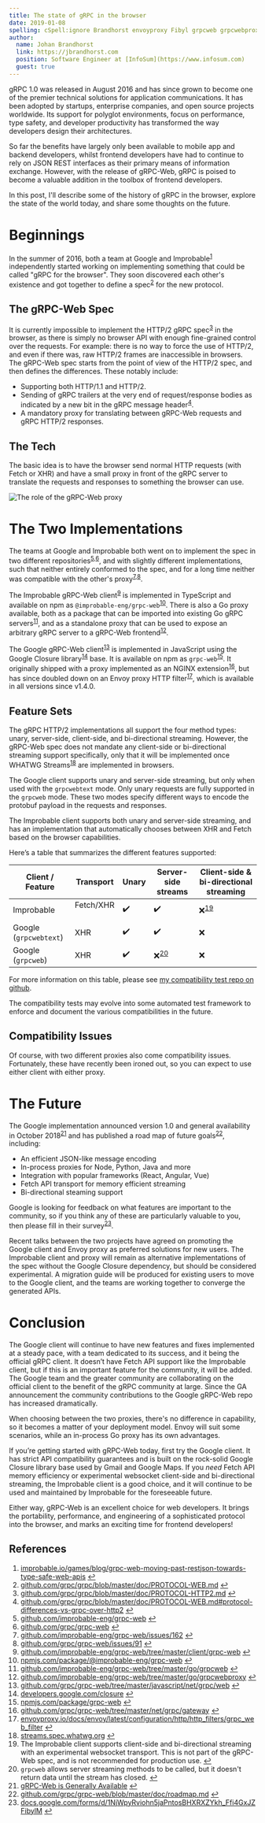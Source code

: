 ```yaml
---
title: The state of gRPC in the browser
date: 2019-01-08
spelling: cSpell:ignore Brandhorst envoyproxy Fibyl grpcweb grpcwebproxy grpcwebtext Johan npmjs restjson roadmap
author:
  name: Johan Brandhorst
  link: https://jbrandhorst.com
  position: Software Engineer at [InfoSum](https://www.infosum.com)
  guest: true
---
```


gRPC 1.0 was released in August 2016 and has since grown to become one of the
premier technical solutions for application communications. It has been adopted
by startups, enterprise companies, and open source projects worldwide.
Its support for polyglot environments, focus on performance, type safety, and
developer productivity has transformed the way developers design their
architectures.

<!--more-->

So far the benefits have largely only been available to mobile
app and backend developers, whilst frontend developers have had to continue to
rely on JSON REST interfaces as their primary means of information exchange.
However, with the release of gRPC-Web, gRPC is poised to become a valuable
addition in the toolbox of frontend developers.

In this post, I'll describe some of the history of gRPC in the browser, explore
the state of the world today, and share some thoughts on the future.

# Beginnings

In the summer of 2016, both a team at Google and
Improbable<sup id="a1">[1](#f1)</sup> independently started working on
implementing something that could be called "gRPC for the browser". They soon
discovered each other's existence and got together to define a
spec<sup id="a2">[2](#f2)</sup> for the new protocol.

## The gRPC-Web Spec

It is currently impossible to implement the HTTP/2 gRPC
spec<sup id="a3">[3](#f3)</sup> in the browser, as there is simply no browser
API with enough fine-grained control over the requests. For example: there is
no way to force the use of HTTP/2, and even if there was, raw HTTP/2 frames are
inaccessible in browsers. The gRPC-Web spec starts from the point of view of the
HTTP/2 spec, and then defines the differences. These notably include:

- Supporting both HTTP/1.1 and HTTP/2.
- Sending of gRPC trailers at the very end of request/response bodies as
  indicated by a new bit in the gRPC message header<sup id="a4">[4](#f4)</sup>.
- A mandatory proxy for translating between gRPC-Web requests and gRPC HTTP/2
  responses.

## The Tech

The basic idea is to have the browser send normal HTTP requests (with Fetch or
XHR) and have a small proxy in front of the gRPC server to translate the
requests and responses to something the browser can use.

<p><img src="/img/grpc-web-proxy.png"
  alt="The role of the gRPC-Web proxy" style="max-width: 800px" /></p>

# The Two Implementations

The teams at Google and Improbable both went on to implement the spec in two
different repositories<sup id="a5">[5](#f5),</sup><sup id="a6">[6](#f6)</sup>,
and with slightly different implementations, such that neither entirely
conformed to the spec, and for a long time neither was compatible with the
other's proxy<sup id="a7">[7](#f7),</sup><sup id="a8">[8](#f8)</sup>.

The Improbable gRPC-Web client<sup id="a9">[9](#f9)</sup> is implemented in
TypeScript and available on npm as `@improbable-eng/grpc-web`<sup id="a10">[10](#f10)</sup>.
There is also a Go proxy available, both as a package that can be imported into
existing Go gRPC servers<sup id="a11">[11](#f11)</sup>, and as a standalone
proxy that can be used to expose an arbitrary gRPC server to a gRPC-Web
frontend<sup id="a12">[12](#f12)</sup>.

The Google gRPC-Web client<sup id="a13">[13](#f13)</sup> is implemented in
JavaScript using the Google Closure library<sup id="a14">[14](#f14)</sup> base.
It is available on npm as `grpc-web`<sup id="a15">[15](#f15)</sup>. It originally
shipped with a proxy implemented as an NGINX
extension<sup id="a16">[16](#f16)</sup>, but has since doubled down on an Envoy
proxy HTTP filter<sup id="a17">[17](#f17)</sup>, which is available in all
versions since v1.4.0.

## Feature Sets

The gRPC HTTP/2 implementations all support the four method types: unary,
server-side, client-side, and bi-directional streaming. However, the gRPC-Web
spec does not mandate any client-side or bi-directional streaming support
specifically, only that it will be implemented once WHATWG
Streams<sup id="a18">[18](#f18)</sup> are implemented in browsers.

The Google client supports unary and server-side streaming, but only when used
with the `grpcwebtext` mode. Only unary requests are fully supported in the
`grpcweb` mode. These two modes specify different ways to encode the protobuf
payload in the requests and responses.

The Improbable client supports both unary and server-side streaming, and has an
implementation that automatically chooses between XHR and Fetch based on the
browser capabilities.

Here’s a table that summarizes the different features supported:

| Client / Feature       | Transport    | Unary | Server-side streams              | Client-side & bi-directional streaming |
| ---------------------- | ------------ | ----- | -------------------------------- | -------------------------------------- |
| Improbable             | Fetc️h/XHR ️ | ✔️    | ✔️                               | ❌<sup id="a19">[19](#f19)</sup>       |
| Google (`grpcwebtext`) | XHR ️        | ✔️    | ✔️                               | ❌                                     |
| Google (`grpcweb`)     | XHR ️        | ✔️    | ❌<sup id="a20">[20](#f20)</sup> | ❌                                     |

For more information on this table, please see
[my compatibility test repo on github](https://github.com/johanbrandhorst/grpc-web-compatibility-test).

The compatibility tests may evolve into some automated test framework to enforce
and document the various compatibilities in the future.

## Compatibility Issues

Of course, with two different proxies also come compatibility issues.
Fortunately, these have recently been ironed out, so you can expect to use
either client with either proxy.

# The Future

The Google implementation announced version 1.0 and general availability in
October 2018<sup id="a21">[21](#f21)</sup> and has published a road map of future
goals<sup id="a22">[22](#f22)</sup>, including:

- An efficient JSON-like message encoding
- In-process proxies for Node, Python, Java and more
- Integration with popular frameworks (React, Angular, Vue)
- Fetch API transport for memory efficient streaming
- Bi-directional steaming support

Google is looking for feedback on what features are important to the community,
so if you think any of these are particularly valuable to you, then please fill
in their survey<sup id="a23">[23](#f23)</sup>.

Recent talks between the two projects have agreed on promoting the Google client
and Envoy proxy as preferred solutions for new users. The Improbable client and
proxy will remain as alternative implementations of the spec without the
Google Closure dependency, but should be considered experimental. A migration
guide will be produced for existing users to move to the Google client, and the
teams are working together to converge the generated APIs.

# Conclusion

The Google client will continue to have new features and fixes implemented at a
steady pace, with a team dedicated to its success, and it being the official
gRPC client. It doesn’t have Fetch API support like the Improbable client, but
if this is an important feature for the community, it will be added. The Google
team and the greater community are collaborating on the official client to the
benefit of the gRPC community at large. Since the GA announcement the community
contributions to the Google gRPC-Web repo has increased dramatically.

When choosing between the two proxies, there's no difference in capability, so
it becomes a matter of your deployment model. Envoy will suit some
scenarios, while an in-process Go proxy has its own advantages.

If you’re getting started with gRPC-Web today, first try the Google client. It
has strict API compatibility guarantees and is built on the rock-solid Google
Closure library base used by Gmail and Google Maps. If you _need_ Fetch API
memory efficiency or experimental websocket client-side and bi-directional
streaming, the Improbable client is a good choice, and it will continue to be
used and maintained by Improbable for the foreseeable future.

Either way, gRPC-Web is an excellent choice for web developers. It brings the
portability, performance, and engineering of a sophisticated protocol into the
browser, and marks an exciting time for frontend developers!

## References

 1. <a id="f1"></a> [improbable.io/games/blog/grpc-web-moving-past-restjson-towards-type-safe-web-apis](https://improbable.io/games/blog/grpc-web-moving-past-restjson-towards-type-safe-web-apis) [↩](#a1)
 2. <a id="f2"></a> [github.com/grpc/grpc/blob/master/doc/PROTOCOL-WEB.md](https://github.com/grpc/grpc/blob/master/doc/PROTOCOL-WEB.md) [↩](#a2)
 3. <a id="f3"></a> [github.com/grpc/grpc/blob/master/doc/PROTOCOL-HTTP2.md](https://github.com/grpc/grpc/blob/master/doc/PROTOCOL-HTTP2.md) [↩](#a3)
 4. <a id="f4"></a> [github.com/grpc/grpc/blob/master/doc/PROTOCOL-WEB.md#protocol-differences-vs-grpc-over-http2](https://github.com/grpc/grpc/blob/master/doc/PROTOCOL-WEB.md#protocol-differences-vs-grpc-over-http2) [↩](#a4)
 5. <a id="f5"></a> [github.com/improbable-eng/grpc-web](https://github.com/improbable-eng/grpc-web) [↩](#a5)
 6. <a id="f6"></a> [github.com/grpc/grpc-web](https://github.com/grpc/grpc-web) [↩](#a6)
 7. <a id="f7"></a> [github.com/improbable-eng/grpc-web/issues/162](https://github.com/improbable-eng/grpc-web/issues/162) [↩](#a7)
 8. <a id="f8"></a> [github.com/grpc/grpc-web/issues/91](https://github.com/grpc/grpc-web/issues/91) [↩](#a8)
 9. <a id="f9"></a> [github.com/improbable-eng/grpc-web/tree/master/client/grpc-web](https://github.com/improbable-eng/grpc-web/tree/master/client/grpc-web) [↩](#a9)
10. <a id="f10"></a> [npmjs.com/package/@improbable-eng/grpc-web](https://www.npmjs.com/package/@improbable-eng/grpc-web) [↩](#a10)
11. <a id="f11"></a> [github.com/improbable-eng/grpc-web/tree/master/go/grpcweb](https://github.com/improbable-eng/grpc-web/tree/master/go/grpcweb) [↩](#a11)
12. <a id="f12"></a> [github.com/improbable-eng/grpc-web/tree/master/go/grpcwebproxy](https://github.com/improbable-eng/grpc-web/tree/master/go/grpcwebproxy) [↩](#a12)
13. <a id="f13"></a> [github.com/grpc/grpc-web/tree/master/javascript/net/grpc/web](https://github.com/grpc/grpc-web/tree/master/javascript/net/grpc/web) [↩](#a13)
14. <a id="f14"></a> [developers.google.com/closure](https://developers.google.com/closure) [↩](#a14)
15. <a id="f15"></a> [npmjs.com/package/grpc-web](https://www.npmjs.com/package/grpc-web) [↩](#a15)
16. <a id="f16"></a> [github.com/grpc/grpc-web/tree/master/net/grpc/gateway](https://github.com/grpc/grpc-web/tree/master/net/grpc/gateway) [↩](#a16)
17. <a id="f17"></a> [envoyproxy.io/docs/envoy/latest/configuration/http/http_filters/grpc_web_filter](https://www.envoyproxy.io/docs/envoy/latest/configuration/http/http_filters/grpc_web_filter) [↩](#a17)
18. <a id="f18"></a> [streams.spec.whatwg.org](https://streams.spec.whatwg.org) [↩](#a18)
19. <a id="f19"></a> The Improbable client supports client-side and
    bi-directional streaming with an experimental websocket transport. This is
    not part of the gRPC-Web spec, and is not recommended for production use. [↩](#a19)
20. <a id="f20"></a> `grpcweb` allows server streaming methods to be called, but
    it doesn't return data until the stream has closed. [↩](#a20)
21. <a id="f21"></a> [gRPC-Web is Generally Available](/blog/grpc-web-ga) [↩](#a21)
22. <a id="f22"></a> [github.com/grpc/grpc-web/blob/master/doc/roadmap.md](https://github.com/grpc/grpc-web/blob/master/doc/roadmap.md) [↩](#a22)
23. <a id="f23"></a> [docs.google.com/forms/d/1NjWpyRviohn5jaPntosBHXRXZYkh_Ffi4GxJZFibylM](https://docs.google.com/forms/d/1NjWpyRviohn5jaPntosBHXRXZYkh_Ffi4GxJZFibylM) [↩](#a23)
